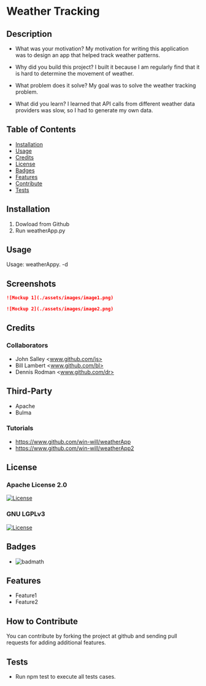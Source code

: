# Weather Tracking

## Description
- What was your motivation?
My motivation for writing this application was to design an app that helped track weather patterns.

- Why did you build this project?
I built it because I am regularly find that it is hard to determine the movement of weather.

- What problem does it solve?
My goal was to solve the weather tracking problem.

- What did you learn?
I learned that API calls from different weather data providers was slow, so I had to generate my own data.

## Table of Contents
- [Installation](#installation)
- [Usage](#usage)
- [Credits](#credits)
- [License](#license)
- [Badges](#badges)
- [Features](#features)
- [Contribute](#contribute)
- [Tests](#tests)
  
## Installation
1. Dowload from Github
2. Run weatherApp.py
  
## Usage
Usage: weatherAppy. -d <datafile>

## Screenshots
```md
![Mockup 1](./assets/images/image1.png)
```
```md
![Mockup 2](./assets/images/image2.png)
```

## Credits

### Collaborators
- John Salley <www.github.com/js>
- Bill Lambert <www.github.com/bl>
- Dennis Rodman <www.github.com/dr>

## Third-Party
- Apache
- Bulma

### Tutorials
- https://www.github.com/win-will/weatherApp
- https://www.github.com/win-will/weatherApp2

## License

### Apache License 2.0
[![License](https://img.shields.io/static/v1?label=License&message=Apache%20License%202.0&color=green)](https://choosealicense.com/licenses/apache-2.0/)

### GNU LGPLv3
[![License](https://img.shields.io/static/v1?label=License&message=GNU%20LGPLv3&color=green)](https://choosealicense.com/licenses/lgpl-3.0/)

## Badges
- ![badmath](https://img.shields.io/github/languages/top/lernantino/badmath)

## Features
- Feature1
- Feature2

## How to Contribute
You can contribute by forking the project at github and sending pull requests for adding additional features.

## Tests
- Run npm test to execute all tests cases.